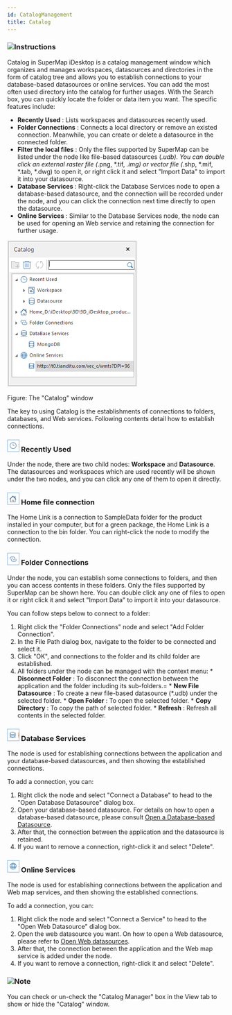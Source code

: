 ```yaml
---
id: CatalogManagement
title: Catalog
---
```

### ![](../../img-en/read.gif)Instructions

Catalog in SuperMap iDesktop is a catalog management window which organizes and manages
workspaces, datasources and directories in the form of catalog tree and allows
you to establish connections to your database-based datasources or online
services. You can add the most often used directory into the catalog for
further usages. With the Search box, you can quickly locate the folder or data
item you want. The specific features include:

  * **Recently Used** : Lists workspaces and datasources recently used.
  * **Folder Connections** : Connects a local directory or remove an existed connection. Meanwhile, you can create or delete a datasource in the connected folder.
  * **Filter the local files** : Only the files supported by SuperMap can be listed under the node like file-based datasources (*.udb). You can double click an external raster file (*.png, *.tif, *.img) or vector file (*.shp, *.mif, *.tab, *.dwg) to open it, or right click it and select "Import Data" to import it into your datasource.
  * **Database Services** : Right-click the Database Services node to open a database-based datasource, and the connection will be recorded under the node, and you can click the connection next time directly to open the datasource.
  * **Online Services** : Similar to the Database Services node, the node can be used for opening an Web service and retaining the connection for further usage.

![](img-en/CatalogManager.png)  
 
Figure: The "Catalog" window  
  
The key to using Catalog is the establishments of connections to folders,
databases, and Web services. Following contents detail how to establish
connections.

### ![](img-en/Recentuse.png) Recently Used

Under the node, there are two child nodes: **Workspace** and **Datasource**.
The datasources and workspaces which are used recently will be shown under the
two nodes, and you can click any one of them to open it directly.

### ![](img-en/HOME.png) Home file connection

The Home Link is a connection to SampleData folder for the product installed
in your computer, but for a green package, the Home Link is a connection to
the bin folder. You can right-click the node to modify the connection.

### ![](img-en/Folder.png) Folder Connections

Under the node, you can establish some connections to folders, and then you
can access contents in these folders. Only the files supported by SuperMap can
be shown here. You can double click any one of files to open it or right click
it and select "Import Data" to import it into your datasource.

You can follow steps below to connect to a folder:

  1. Right click the "Folder Connections" node and select "Add Folder Connection".
  2. In the File Path dialog box, navigate to the folder to be connected and select it.
  3. Click "OK", and connections to the folder and its child folder are established.
  4. All folders under the node can be managed with the context menu: 
    * **Disconnect Folder** : To disconnect the connection between the application and the folder including its sub-folders.=
    * **New File Datasource** : To create a new file-based datasource (*.udb) under the selected folder.
    * **Open Folder** : To open the selected folder.
    * **Copy Directory** : To copy the path of selected folder.
    * **Refresh** : Refresh all contents in the selected folder.

### ![](img-en/database.png) Database Services

The node is used for establishing connections between the application and your
database-based datasources, and then showing the established connections.

To add a connection, you can:

  1. Right click the node and select "Connect a Database" to head to the "Open Database Datasource" dialog box.
  2. Open your database-based datasource. For details on how to open a database-based datasource, please consult [Open a Database-based Datasource](OpenDatasource.htm#1).
  3. After that, the connection between the application and the datasource is retained.
  4. If you want to remove a connection, right-click it and select "Delete".

### ![](img-en/online.png) Online Services

The node is used for establishing connections between the application and Web
map services, and then showing the established connections.

To add a connection, you can:

  1. Right click the node and select "Connect a Service" to head to the "Open Web Datasource" dialog box.
  2. Open the web datasource you want. On how to open a Web datasource, please refer to [Open Web datasources](OpenDatasource.htm#2).
  3. After that, the connection between the application and the Web map service is added under the node.
  4. If you want to remove a connection, right-click it and select "Delete".

### ![](../../img-en/note.png)Note

You can check or un-check the "Catalog Manager" box in the View tab to show or
hide the "Catalog" window.


